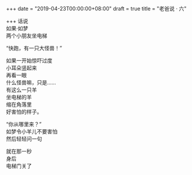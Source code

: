 +++
date = "2019-04-23T00:00:00+08:00"
draft = true
title = "老爸说 · 六"

+++
话说  
如果·如梦  
两个小朋友坐电梯  
  
“快跑，有一只大怪兽！”  
  
如果一开始惊吓过度  
小耳朵竖起来  
再看一眼  
什么怪兽嘛，只是……  
有这么一只羊  
坐电梯的羊  
缩在角落里  
好害怕的样子。  
  
“你从哪里来？”  
如梦令小羊儿不要害怕  
然后轻轻问一句  
  
就在那一秒  
身后  
电梯门关了  